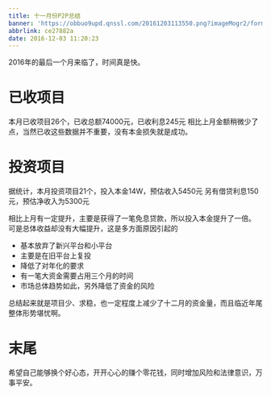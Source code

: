 ```yaml
---
title: 十一月份P2P总结
banner: 'https://obbuo9upd.qnssl.com/20161203113550.png?imageMogr2/format/webp'
abbrlink: ce27882a
date: 2016-12-03 11:20:23
---
```


2016年的最后一个月来临了，时间真是快。
<!--more-->

# 已收项目

本月已收项目26个，已收总额74000元，已收利息245元
相比上月金额稍微少了点，当然已收这些数据并不重要，没有本金损失就是成功。

# 投资项目

据统计，本月投资项目21个，投入本金14W，预估收入5450元
另有借贷利息150元，预估净收入为5300元

相比上月有一定提升，主要是获得了一笔免息贷款，所以投入本金提升了一倍。
可是总体收益却没有大幅提升，这是多方面原因引起的
- 基本放弃了新兴平台和小平台
- 主要是在旧平台上复投
- 降低了对年化的要求
- 有一笔大资金需要占用三个月的时间
- 市场总体趋势如此，另外降低了资金的风险

总结起来就是项目少、求稳，也一定程度上减少了十二月的资金量，而且临近年尾整体形势堪忧啊。

# 末尾

希望自己能够换个好心态，开开心心的赚个零花钱，同时增加风险和法律意识，万事平安。
